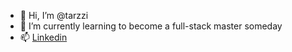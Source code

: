 - 👋 Hi, I’m @tarzzi
- 🌱 I’m currently learning to become a full-stack master someday
- 📫 [Linkedin](https://linkedin.com/in/urrio)

